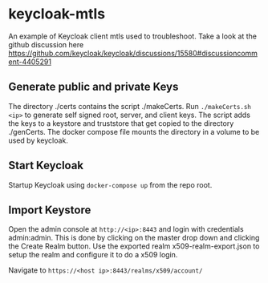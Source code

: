 # keycloak-mtls

An example of Keycloak client mtls used to troubleshoot.  Take a look at the github discussion here https://github.com/keycloak/keycloak/discussions/15580#discussioncomment-4405291

## Generate public and private Keys ##
The directory ./certs contains the script ./makeCerts.  Run `./makeCerts.sh <ip>` to generate self signed root, server, and client keys.  The script adds the keys to a keystore and truststore that get copied to the directory ./genCerts.  The docker compose file mounts the directory in a volume to be used by keycloak.  

## Start Keycloak ##
Startup Keycloak using `docker-compose up` from the repo root.

## Import Keystore ##
Open the admin console at `http://<ip>:8443` and login with credentials admin:admin.  This is done by clicking on the master drop down and clicking the Create Realm button.  Use the exported realm x509-realm-export.json to setup the realm and configure it to do a x509 login.

Navigate to `https://<host ip>:8443/realms/x509/account/`